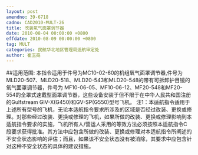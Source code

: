 ```yaml
---
layout: post
amendno: 39-6718
cadno: CAD2010-MULT-26
title: 改装氧气面罩调节器
date: 2010-08-04 00:00:00 +0800
effdate: 2010-08-09 00:00:00 +0800
tag: MULT
categories: 民航华北地区管理局适航审定处
author: 崔玉亮
---
```


##适用范围:
本指令适用于件号为MC10-02-60的机组氧气面罩调节器,件号为 MLD20-507、MLD20-518、MLD20-543和MLD20-548的带有可拆卸护目镜的氧气面罩调节器，件号为 MF10-06-05、MF10-06-12、MF20-548和MF20-554的全罩式速戴型面罩调节器，这些设备安装于但不限于在中华人民共和国注册的Gulfstream GIV-X(G450)和GV-SP(G550)型号飞机。
注1：本适航指令适用于上述所有型号的飞机，无论本适航指令要求所涉及的区域是否经过改装、更换或修理。对那些经过改装、更换或修理的飞机，如果所做的改装、更换或修理影响到本适航指令要求的实施，飞机所有人/营运人采用的等效方法必须按照本适航指令C段要求获得批准。其方法中应包含所做的改装、更换或修理对本适航指令所阐述的不安全状态影响的评估；而且，如果该不安全状态没有被消除，其要求中应包含针对这种不安全状态的具体的建议措施。

